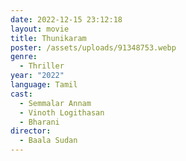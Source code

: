 ```yaml
---
date: 2022-12-15 23:12:18
layout: movie
title: Thunikaram
poster: /assets/uploads/91348753.webp
genre:
  - Thriller
year: "2022"
language: Tamil
cast:
  - Semmalar Annam
  - Vinoth Logithasan
  - Bharani
director:
  - Baala Sudan
---
```


